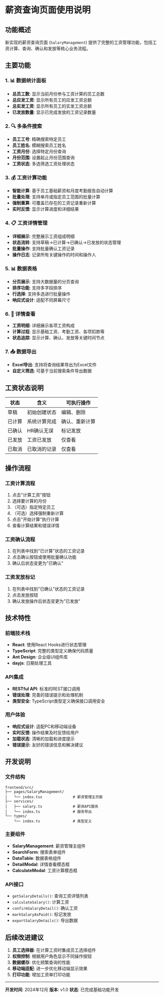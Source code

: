# 薪资查询页面使用说明

## 功能概述

新实现的薪资查询页面 (`SalaryManagement`) 提供了完整的工资管理功能，包括工资计算、查询、确认和发放等核心业务流程。

## 主要功能

### 1. 📊 数据统计面板
- **总员工数**: 显示当前月份参与工资计算的员工总数
- **总应发工资**: 显示所有员工的应发工资总额
- **总实发工资**: 显示所有员工的实发工资总额  
- **已发放数量**: 显示已完成发放的工资记录数量

### 2. 🔍 多条件搜索
- **员工工号**: 精确搜索特定员工
- **员工姓名**: 模糊搜索员工姓名
- **工资月份**: 选择特定月份查询
- **月份范围**: 设置起止月份范围查询
- **工资状态**: 多选筛选工资处理状态

### 3. 💰 工资计算功能
- **智能计算**: 基于员工基础薪资和月度考勤报告自动计算
- **批量处理**: 支持单月或指定员工范围的批量计算
- **强制重算**: 可覆盖已存在的工资记录重新计算
- **实时反馈**: 显示计算进度和详细结果

### 4. 📋 工资详情管理
- **详细展示**: 完整展示工资组成明细
- **状态流转**: 支持草稿→已计算→已确认→已发放的状态管理
- **批量操作**: 支持批量确认工资记录
- **操作日志**: 记录所有关键操作的时间和操作人

### 5. 📊 数据表格
- **分页展示**: 支持大数据量的分页查询
- **排序功能**: 支持多字段排序
- **行选择**: 支持多选进行批量操作
- **响应式设计**: 适配不同屏幕尺寸

### 6. 📄 详情查看
- **工资明细**: 详细展示各项工资构成
- **计算过程**: 显示基础工资、考勤工资、各项扣款等
- **状态追踪**: 显示计算、确认、发放等关键时间节点

### 7. 📤 数据导出
- **Excel导出**: 支持将查询结果导出为Excel文件
- **自定义筛选**: 可基于当前搜索条件导出数据

## 工资状态说明

| 状态 | 含义 | 可执行操作 |
|------|------|------------|
| 草稿 | 初始创建状态 | 编辑、删除 |
| 已计算 | 系统计算完成 | 确认、重新计算 |
| 已确认 | HR确认无误 | 标记发放 |
| 已发放 | 工资已发放 | 仅查看 |
| 已取消 | 已取消的记录 | 仅查看 |

## 操作流程

### 工资计算流程
1. 点击"计算工资"按钮
2. 选择要计算的月份
3. （可选）指定特定员工
4. （可选）选择强制重新计算
5. 点击"开始计算"执行计算
6. 查看计算结果和错误详情

### 工资确认流程
1. 在列表中找到"已计算"状态的工资记录
2. 点击确认按钮或使用批量确认功能
3. 确认后状态变更为"已确认"

### 工资发放标记
1. 在列表中找到"已确认"状态的工资记录
2. 点击发放按钮
3. 确认发放操作后状态变更为"已发放"

## 技术特性

### 前端技术栈
- **React**: 使用React Hooks进行状态管理
- **TypeScript**: 完整的类型定义确保代码质量
- **Ant Design**: 企业级UI组件库
- **dayjs**: 日期处理工具

### API集成
- **RESTful API**: 标准的REST接口调用
- **错误处理**: 完善的错误提示和处理机制
- **类型安全**: TypeScript类型定义确保接口调用安全

### 用户体验
- **响应式设计**: 适配PC和移动端设备
- **实时反馈**: 操作结果及时反馈给用户
- **加载状态**: 清晰的加载和进度提示
- **错误提示**: 友好的错误信息和解决建议

## 开发说明

### 文件结构
```
frontend/src/
├── pages/SalaryManagement/
│   └── index.tsx              # 薪资管理主页面
├── services/
│   ├── salary.ts              # 薪资API服务
│   └── index.ts               # 服务导出
└── types/
    └── index.ts               # 类型定义
```

### 主要组件
- **SalaryManagement**: 薪资管理主组件
- **SearchForm**: 搜索表单组件
- **DataTable**: 数据表格组件
- **DetailModal**: 详情查看模态框
- **CalculateModal**: 工资计算模态框

### API接口
- `getSalaryDetails()`: 查询工资详情列表
- `calculateSalary()`: 计算工资
- `confirmSalaryDetail()`: 确认工资
- `markSalaryAsPaid()`: 标记发放
- `exportSalaryDetails()`: 导出数据

## 后续改进建议

1. **员工选择器**: 在计算工资时集成员工选择组件
2. **权限控制**: 根据用户角色显示不同操作按钮
3. **数据缓存**: 优化频繁查询的性能
4. **移动端适配**: 进一步优化移动端显示效果
5. **打印功能**: 增加工资单打印功能

---

**开发时间**: 2024年12月
**版本**: v1.0
**状态**: 已完成基础功能开发
